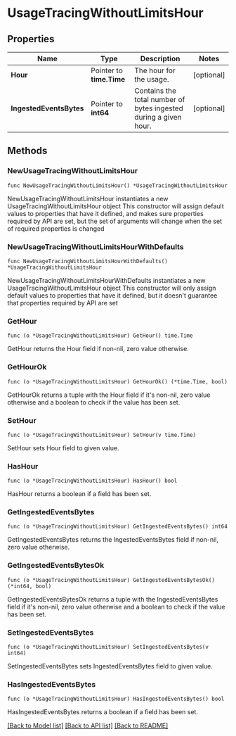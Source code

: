 # UsageTracingWithoutLimitsHour

## Properties

Name | Type | Description | Notes
------------ | ------------- | ------------- | -------------
**Hour** | Pointer to **time.Time** | The hour for the usage. | [optional] 
**IngestedEventsBytes** | Pointer to **int64** | Contains the total number of bytes ingested during a given hour. | [optional] 

## Methods

### NewUsageTracingWithoutLimitsHour

`func NewUsageTracingWithoutLimitsHour() *UsageTracingWithoutLimitsHour`

NewUsageTracingWithoutLimitsHour instantiates a new UsageTracingWithoutLimitsHour object
This constructor will assign default values to properties that have it defined,
and makes sure properties required by API are set, but the set of arguments
will change when the set of required properties is changed

### NewUsageTracingWithoutLimitsHourWithDefaults

`func NewUsageTracingWithoutLimitsHourWithDefaults() *UsageTracingWithoutLimitsHour`

NewUsageTracingWithoutLimitsHourWithDefaults instantiates a new UsageTracingWithoutLimitsHour object
This constructor will only assign default values to properties that have it defined,
but it doesn't guarantee that properties required by API are set

### GetHour

`func (o *UsageTracingWithoutLimitsHour) GetHour() time.Time`

GetHour returns the Hour field if non-nil, zero value otherwise.

### GetHourOk

`func (o *UsageTracingWithoutLimitsHour) GetHourOk() (*time.Time, bool)`

GetHourOk returns a tuple with the Hour field if it's non-nil, zero value otherwise
and a boolean to check if the value has been set.

### SetHour

`func (o *UsageTracingWithoutLimitsHour) SetHour(v time.Time)`

SetHour sets Hour field to given value.

### HasHour

`func (o *UsageTracingWithoutLimitsHour) HasHour() bool`

HasHour returns a boolean if a field has been set.

### GetIngestedEventsBytes

`func (o *UsageTracingWithoutLimitsHour) GetIngestedEventsBytes() int64`

GetIngestedEventsBytes returns the IngestedEventsBytes field if non-nil, zero value otherwise.

### GetIngestedEventsBytesOk

`func (o *UsageTracingWithoutLimitsHour) GetIngestedEventsBytesOk() (*int64, bool)`

GetIngestedEventsBytesOk returns a tuple with the IngestedEventsBytes field if it's non-nil, zero value otherwise
and a boolean to check if the value has been set.

### SetIngestedEventsBytes

`func (o *UsageTracingWithoutLimitsHour) SetIngestedEventsBytes(v int64)`

SetIngestedEventsBytes sets IngestedEventsBytes field to given value.

### HasIngestedEventsBytes

`func (o *UsageTracingWithoutLimitsHour) HasIngestedEventsBytes() bool`

HasIngestedEventsBytes returns a boolean if a field has been set.


[[Back to Model list]](../README.md#documentation-for-models) [[Back to API list]](../README.md#documentation-for-api-endpoints) [[Back to README]](../README.md)


